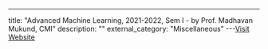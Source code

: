 ---
title: "Advanced Machine Learning, 2021-2022, Sem I - by Prof. Madhavan Mukund, CMI"
description: ""
external_category: "Miscellaneous"
---[Visit Website](https://www.cmi.ac.in/~madhavan/courses/aml2021)

